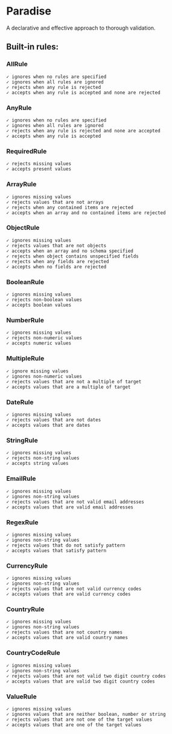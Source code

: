 # Paradise

A declarative and effective approach to thorough validation.

## Built-in rules:

### AllRule
    ✓ ignores when no rules are specified
    ✓ ignores when all rules are ignored
    ✓ rejects when any rule is rejected
    ✓ accepts when any rule is accepted and none are rejected

### AnyRule
    ✓ ignores when no rules are specified
    ✓ ignores when all rules are ignored
    ✓ rejects when any rule is rejected and none are accepted
    ✓ accepts when any rule is accepted

### RequiredRule
    ✓ rejects missing values
    ✓ accepts present values

### ArrayRule
    ✓ ignores missing values
    ✓ rejects values that are not arrays
    ✓ rejects when any contained items are rejected
    ✓ accepts when an array and no contained items are rejected

### ObjectRule
    ✓ ignores missing values
    ✓ rejects values that are not objects
    ✓ accepts when an array and no schema specified
    ✓ rejects when object contains unspecified fields
    ✓ rejects when any fields are rejected
    ✓ accepts when no fields are rejected

### BooleanRule
    ✓ ignores missing values
    ✓ rejects non-boolean values
    ✓ accepts boolean values  

### NumberRule
    ✓ ignores missing values
    ✓ rejects non-numeric values
    ✓ accepts numeric values

### MultipleRule
    ✓ ignore missing values
    ✓ ignores non-numeric values
    ✓ rejects values that are not a multiple of target
    ✓ accepts values that are a multiple of target

### DateRule
    ✓ ignores missing values
    ✓ rejects values that are not dates
    ✓ accepts values that are dates

### StringRule
    ✓ ignores missing values
    ✓ rejects non-string values
    ✓ accepts string values

### EmailRule
    ✓ ignores missing values
    ✓ ignores non-string values
    ✓ rejects values that are not valid email addresses
    ✓ accepts values that are valid email addresses

### RegexRule
    ✓ ignores missing values
    ✓ ignores non-string values
    ✓ rejects values that do not satisfy pattern
    ✓ accepts values that satisfy pattern

### CurrencyRule
    ✓ ignores missing values
    ✓ ignores non-string values
    ✓ rejects values that are not valid currency codes
    ✓ accepts values that are valid currency codes

### CountryRule
    ✓ ignores missing values
    ✓ ignores non-string values
    ✓ rejects values that are not country names
    ✓ accepts values that are valid country names

### CountryCodeRule
    ✓ ignores missing values
    ✓ ignores non-string values
    ✓ rejects values that are not valid two digit country codes
    ✓ accepts values that are valid two digit country codes

### ValueRule
    ✓ ignores missing values
    ✓ ignores values that are neither boolean, number or string
    ✓ rejects values that are not one of the target values
    ✓ accepts values that are one of the target values
